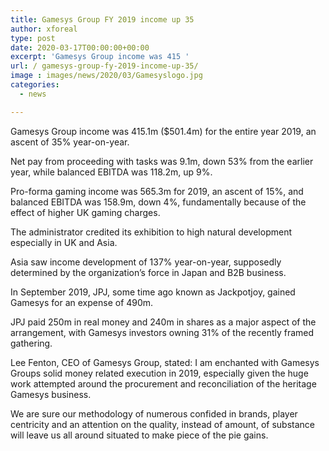 ```yaml
---
title: Gamesys Group FY 2019 income up 35
author: xforeal 
type: post
date: 2020-03-17T00:00:00+00:00
excerpt: 'Gamesys Group income was 415 '
url: / gamesys-group-fy-2019-income-up-35/
image : images/news/2020/03/Gamesyslogo.jpg
categories:
  - news

---
```

Gamesys Group income was 415.1m ($501.4m) for the entire year 2019, an ascent of 35&percnt; year-on-year. 

Net pay from proceeding with tasks was 9.1m, down 53&percnt; from the earlier year, while balanced EBITDA was 118.2m, up 9&percnt;. 

Pro-forma gaming income was 565.3m for 2019, an ascent of 15&percnt;, and balanced EBITDA was 158.9m, down 4&percnt;, fundamentally because of the effect of higher UK gaming charges. 

The administrator credited its exhibition to high natural development especially in UK and Asia. 

Asia saw income development of 137&percnt; year-on-year, supposedly determined by the organization&#8217;s force in Japan and B2B business. 

In September 2019, JPJ, some time ago known as Jackpotjoy, gained Gamesys for an expense of 490m. 

JPJ paid 250m in real money and 240m in shares as a major aspect of the arrangement, with Gamesys investors owning 31&percnt; of the recently framed gathering. 

Lee Fenton, CEO of Gamesys Group, stated: I am enchanted with Gamesys Groups solid money related execution in 2019, especially given the huge work attempted around the procurement and reconciliation of the heritage Gamesys business. 

We are sure our methodology of numerous confided in brands, player centricity and an attention on the quality, instead of amount, of substance will leave us all around situated to make piece of the pie gains.